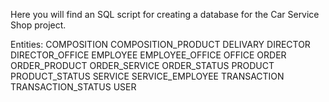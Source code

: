 Here you will find an SQL script for creating a database for the Car Service Shop project.

Entities:
COMPOSITION
COMPOSITION_PRODUCT
DELIVARY
DIRECTOR
DIRECTOR_OFFICE
EMPLOYEE
EMPLOYEE_OFFICE
OFFICE
ORDER
ORDER_PRODUCT
ORDER_SERVICE
ORDER_STATUS
PRODUCT
PRODUCT_STATUS
SERVICE
SERVICE_EMPLOYEE
TRANSACTION
TRANSACTION_STATUS
USER
